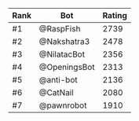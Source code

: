 Rank|Bot|Rating
---|---|---
#1|@RaspFish|2739
#2|@Nakshatra3|2478
#3|@NilatacBot|2356
#4|@OpeningsBot|2313
#5|@anti-bot|2136
#6|@CatNail|2080
#7|@pawnrobot|1910
